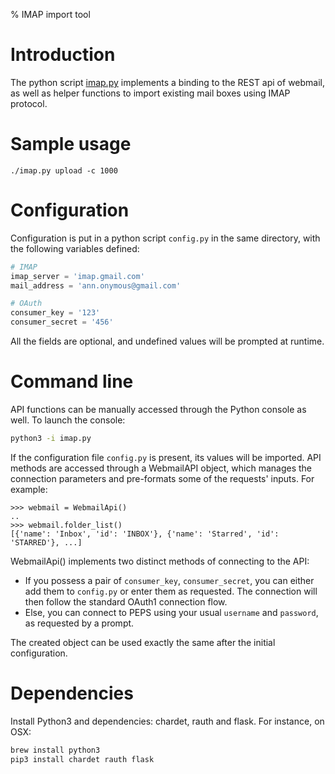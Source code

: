 % IMAP import tool

# Introduction

The python script [imap.py](https://github.com/MLstate/applications/blob/alpha/webmail/import-tool/imap.py) implements a binding to the REST api of webmail, as well as helper functions to import
existing mail boxes using IMAP protocol.

# Sample usage

    ./imap.py upload -c 1000

# Configuration

Configuration is put in a python script `config.py` in the same directory, with the following variables defined:

``` python
# IMAP
imap_server = 'imap.gmail.com'
mail_address = 'ann.onymous@gmail.com'

# OAuth
consumer_key = '123'
consumer_secret = '456'
```

All the fields are optional, and undefined values will be prompted at runtime.

# Command line

API functions can be manually accessed through the Python console as well. To launch the console:
``` bash
python3 -i imap.py
```
If the configuration file `config.py` is present, its values will be imported. API methods are accessed through a WebmailAPI object, which manages the connection parameters and pre-formats some of the requests' inputs.
For example:
```
>>> webmail = WebmailApi()
..
>>> webmail.folder_list()
[{'name': 'Inbox', 'id': 'INBOX'}, {'name': 'Starred', 'id': 'STARRED'}, ...]
```

WebmailApi() implements two distinct methods of connecting to the API:

* If you possess a pair of `consumer_key`, `consumer_secret`, you can either add them to `config.py` or enter them as requested. The connection will then follow the standard OAuth1 connection flow.
* Else, you can connect to PEPS using your usual `username` and `password`, as requested by a prompt.

The created object can be used exactly the same after the initial configuration.

# Dependencies

Install Python3 and dependencies: chardet, rauth and flask. For instance, on OSX:

```bash
brew install python3
pip3 install chardet rauth flask
```
